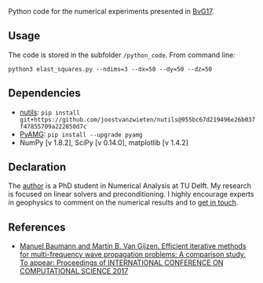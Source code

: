 Python code for the numerical experiments presented in [BvG17].

Usage
------
The code is stored in the subfolder `/python_code`. From command line:

`python3 elast_squares.py --ndims=3 --dx=50 --dy=50 --dz=50 `

Dependencies
-------------
* [nutils](http://www.nutils.org/):  `pip install git+https://github.com/joostvanzwieten/nutils@955bc67d219496e26b037f47855709a222850d7c`
* [PyAMG](http://pyamg.org/): `pip install --upgrade pyamg`
* NumPy [v 1.8.2], SciPy [v 0.14.0], matplotlib [v 1.4.2]

Declaration
-----------
The [author](http://www.manuelbaumann.de) is a PhD student in Numerical Analysis at TU Delft. My research is focused on linear solvers and preconditioning. I highly encourage experts in geophysics to comment on the numerical results and to [get in touch](mailto:m.m.baumann@tudelft.nl).

References
----------
* [Manuel Baumann and Martin B. Van Gijzen. Efficient iterative methods for multi-frequency wave propagation problems: A comparison study. To appear: Proceedings of INTERNATIONAL CONFERENCE ON COMPUTATIONAL SCIENCE 2017](/literature/iccs17_report.pdf)

[BvG17]: /literature/iccs17_report.pdf
